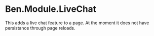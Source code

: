 # Ben.Module.LiveChat

This adds a live chat feature to a page. At the moment it does not have persistance through page reloads.
